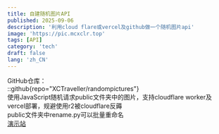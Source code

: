 ```yaml
---
title: 自建随机图片API
published: 2025-09-06
description: '利用cloud flare或vercel及github做一个随机图片api'
image: 'https://pic.mcxclr.top'
tags: [API]
category: 'tech'
draft: false 
lang: 'zh_CN'
---
```

GitHub仓库：  
::github{repo="XCTraveller/randompictures"}  
使用JavaScript随机请求public文件夹中的图片，支持cloudflare worker及vercel部署，规避使用r2被cloudflare反薅  
public文件夹中rename.py可以批量重命名  
[演示站](https://pic.mcxclr.top)